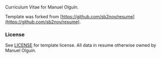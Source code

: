 Curriculum Vitae for Manuel Olguín.

Template was forked from [https://github.com/sb2nov/resume](https://github.com/sb2nov/resume).

### License
See [LICENSE](LICENSE) for template license.
All data in resume otherwise owned by Manuel Olguín.